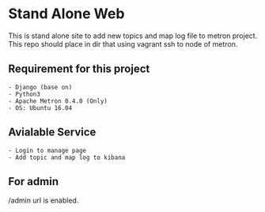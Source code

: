 # Stand Alone Web
This is stand alone site to add new topics and map log file to metron project.
This repo should place in dir that using vagrant ssh to node of metron.

## Requirement for this project
    - Django (base on)
    - Python3
    - Apache Metron 0.4.0 (Only)
    - OS: Ubuntu 16.04


## Avialable Service
    - Login to manage page
    - Add topic and map log to kibana

## For admin
/admin url is enabled.
